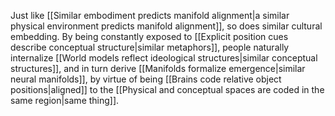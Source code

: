Just like [[Similar embodiment predicts manifold alignment|a similar physical environment predicts manifold alignment]], so does similar cultural embedding. By being constantly exposed to [[Explicit position cues describe conceptual structure|similar metaphors]], people naturally internalize [[World models reflect ideological structures|similar conceptual structures]], and in turn derive [[Manifolds formalize emergence|similar neural manifolds]], by virtue of being [[Brains code relative object positions|aligned]] to the [[Physical and conceptual spaces are coded in the same region|same thing]].